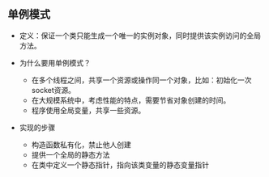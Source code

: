 <!--
 * @Author: JohnJeep
 * @Date: 2020-08-06 22:20:12
 * @LastEditTime: 2020-08-06 22:39:12
 * @LastEditors: Please set LastEditors
 * @Description: 设计模式学习
 * @FilePath: /DesignPattern.md
-->
## 单例模式
- 定义：保证一个类只能生成一个唯一的实例对象，同时提供该实例访问的全局方法。
- 为什么要用单例模式？
  - 在多个线程之间，共享一个资源或操作同一个对象，比如：初始化一次 socket资源。
  - 在大规模系统中，考虑性能的特点，需要节省对象创建的时间。
  - 程序使用全局变量，共享一些资源。


- 实现的步骤
  - 构造函数私有化，禁止他人创建
  - 提供一个全局的静态方法
  - 在类中定义一个静态指针，指向该类变量的静态变量指针